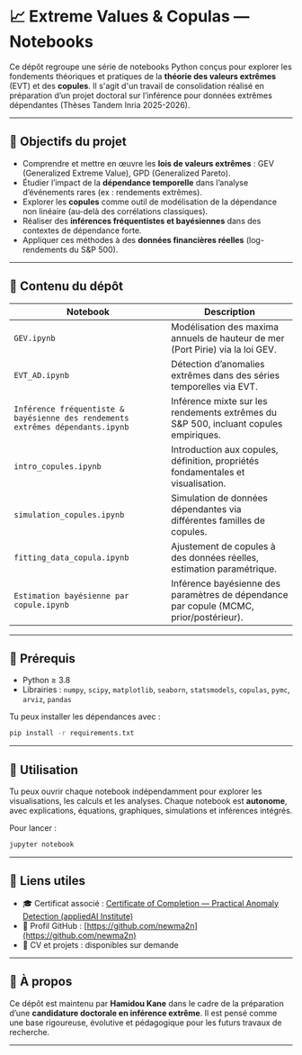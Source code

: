 # 📈 Extreme Values & Copulas — Notebooks

Ce dépôt regroupe une série de notebooks Python conçus pour explorer les fondements théoriques et pratiques de la **théorie des valeurs extrêmes** (EVT) et des **copules**. Il s'agit d'un travail de consolidation réalisé en préparation d’un projet doctoral sur l’inférence pour données extrêmes dépendantes (Thèses Tandem Inria 2025-2026).

---

## 🧠 Objectifs du projet

- Comprendre et mettre en œuvre les **lois de valeurs extrêmes** : GEV (Generalized Extreme Value), GPD (Generalized Pareto).
- Étudier l’impact de la **dépendance temporelle** dans l’analyse d’événements rares (ex : rendements extrêmes).
- Explorer les **copules** comme outil de modélisation de la dépendance non linéaire (au-delà des corrélations classiques).
- Réaliser des **inférences fréquentistes et bayésiennes** dans des contextes de dépendance forte.
- Appliquer ces méthodes à des **données financières réelles** (log-rendements du S&P 500).

---

## 🧪 Contenu du dépôt

| Notebook | Description |
|----------|-------------|
| `GEV.ipynb` | Modélisation des maxima annuels de hauteur de mer (Port Pirie) via la loi GEV. |
| `EVT_AD.ipynb` | Détection d’anomalies extrêmes dans des séries temporelles via EVT. |
| `Inférence fréquentiste & bayésienne des rendements extrêmes dépendants.ipynb` | Inférence mixte sur les rendements extrêmes du S&P 500, incluant copules empiriques. |
| `intro_copules.ipynb` | Introduction aux copules, définition, propriétés fondamentales et visualisation. |
| `simulation_copules.ipynb` | Simulation de données dépendantes via différentes familles de copules. |
| `fitting_data_copula.ipynb` | Ajustement de copules à des données réelles, estimation paramétrique. |
| `Estimation bayésienne par copule.ipynb` | Inférence bayésienne des paramètres de dépendance par copule (MCMC, prior/postérieur). |

---

## 📘 Prérequis

- Python ≥ 3.8
- Librairies : `numpy`, `scipy`, `matplotlib`, `seaborn`, `statsmodels`, `copulas`, `pymc`, `arviz`, `pandas`

Tu peux installer les dépendances avec :

```bash
pip install -r requirements.txt
```

---

## 💼 Utilisation

Tu peux ouvrir chaque notebook indépendamment pour explorer les visualisations, les calculs et les analyses. Chaque notebook est **autonome**, avec explications, équations, graphiques, simulations et inférences intégrés.

Pour lancer :

```bash
jupyter notebook
```

---

## 📎 Liens utiles

- 🎓 Certificat associé : [Certificate of Completion — Practical Anomaly Detection (appliedAI Institute)](https://github.com/newma2n/extreme_values_theories/blob/main/Certificate_of_Completion.pdf)
- 🔗 Profil GitHub : [https://github.com/newma2n](https://github.com/newma2n)
- 📑 CV et projets : disponibles sur demande

---

## 🧭 À propos

Ce dépôt est maintenu par **Hamidou Kane** dans le cadre de la préparation d’une **candidature doctorale en inférence extrême**. Il est pensé comme une base rigoureuse, évolutive et pédagogique pour les futurs travaux de recherche.

---